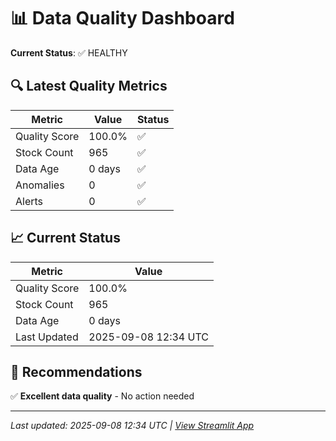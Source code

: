 # 📊 Data Quality Dashboard

**Current Status**: ✅ HEALTHY

## 🔍 Latest Quality Metrics

| Metric | Value | Status |
|--------|-------|--------|
| Quality Score | 100.0% | ✅ |
| Stock Count | 965 | ✅ |
| Data Age | 0 days | ✅ |
| Anomalies | 0 | ✅ |
| Alerts | 0 | ✅ |


## 📈 Current Status

| Metric | Value |
|--------|-------|
| Quality Score | 100.0% |
| Stock Count | 965 |
| Data Age | 0 days |
| Last Updated | 2025-09-08 12:34 UTC |

## 🎯 Recommendations

✅ **Excellent data quality** - No action needed


---
*Last updated: 2025-09-08 12:34 UTC | [View Streamlit App](https://modernmagicformula.streamlit.app)*

